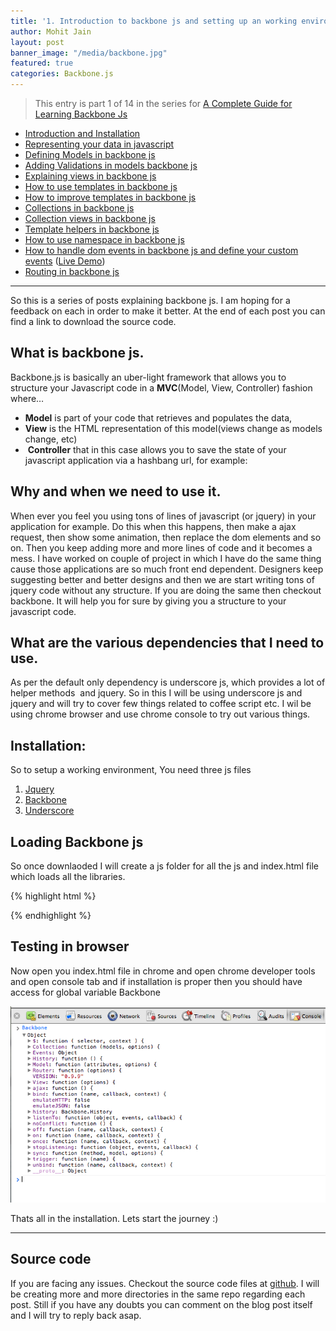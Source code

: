 ```yaml
---
title: '1. Introduction to backbone js and setting up an working environment &#8211; Learning Backbone js'
author: Mohit Jain
layout: post
banner_image: "/media/backbone.jpg"
featured: true
categories: Backbone.js
---
```


> This entry is part 1 of 14 in the series for [A Complete Guide for Learning Backbone Js](/2012/12/a-complete-guide-for-learning-backbone-js/)

* [Introduction and Installation](/2012/12/introduction-to-backbone-js-and-setting-up-an-working-environment)
* [Representing your data in javascript](/2012/12/2-representing-your-data-in-javascript-learning-backbone-js)
* [Defining Models in backbone js](/2012/12/3-defining-models-in-backbone-js-learning-backbone-js)
* [Adding Validations in models backbone js ](/2012/12/4-adding-validations-in-models-in-backbone-js-learning-backbone-js)
* [Explaining views in backbone js](/2012/12/5-explaining-views-in-backbone-js-learning-backbone-js)
* [How to use templates in backbone js ](/2012/12/how-to-use-templates-in-backbone-js-learning-backbone-js)
* [How to improve templates in backbone js](/2012/12/how-to-improve-templates-in-backbone-js-learning-backbone-js)
* [Collections in backbone js](/2012/12/8-collections-in-backbone-js-learning-backbone-js)
* [Collection views in backbone js ](/2012/12/9-collection-views-in-backbone-js-learning-backbone-js)
* [Template helpers in backbone js](/2012/12/template-helpers-in-backbone-js-learning-backbonejs)
* [How to use namespace in backbone js ](/2012/12/11-namespacing-in-backbone-js-learning-backbonejs)
* [How to handle dom events in backbone js and define your custom events](/2012/12/12-listening-to-dom-events-in-backbone-js-learning-backbone-js) ([Live Demo](http://listen-dom-events-backbone.herokuapp.com))
* [Routing in backbone js](/2013/01/routers-in-backbone-js-learning-backbone-js)

***

So this is a series of posts explaining backbone js. I am hoping for a feedback on each in order to make it better. At the end of each post you can find a link to download the source code.


## What is backbone js.

Backbone.js is basically an uber-light framework that allows you to structure your Javascript code in a **MVC**(Model, View, Controller) fashion where…

*   **Model** is part of your code that retrieves and populates the data,
*   **View** is the HTML representation of this model(views change as models change, etc)
*    **Controller** that in this case allows you to save the state of your javascript application via a hashbang url, for example: 

## Why and when we need to use it.

When ever you feel you using tons of lines of javascript (or jquery) in your application for example. Do this when this happens, then make a ajax request, then show some animation, then replace the dom elements and so on. Then you keep adding more and more lines of code and it becomes a mess. I have worked on couple of project in which I have do the same thing cause those applications are so much front end dependent. Designers keep suggesting better and better designs and then we are start writing tons of jquery code without any structure. If you are doing the same then checkout backbone. It will help you for sure by giving you a structure to your javascript code.



## What are the various dependencies that I need to use.

As per the default only dependency is underscore js, which provides a lot of helper methods  and jquery. So in this I will be using underscore js and jquery and will try to cover few things related to  coffee script etc. I wil be using chrome browser and use chrome console to try out various things.

## Installation:

So to setup a working environment, You need three js files

1. [Jquery][1]
2. [Backbone][2]
3. [Underscore][3]

 [1]: http://jquery.com/ "Jquery Library Download"
 [2]: http://documentcloud.github.com/backbone/ "Backbone library download"
 [3]: http://underscorejs.org/ "Underscore Library download"

## Loading Backbone js

So once downlaoded I will create a js folder for all the js and index.html file which loads all the libraries.

{% highlight html %}

<!DOCTYPE html>
<html lang="en">
    <head>
      <meta charset="utf-8">
    </head>
    <body>
      <script src="js/underscore.js"></script>
      <script src="js/jquery.js"> </script>
      <script src="js/backbone.js"></script>
    </body>
</html>

{% endhighlight %}

## Testing in browser

Now open you index.html file in chrome and open chrome developer tools and open console tab and if installation is proper then you should have access for global variable Backbone

![Backbone Load test](/wp-content/uploads/2012/12/Screen-Shot-2012-12-16-at-5.30.02-AM.png)

Thats all in the installation. Lets start the journey :)

***

## Source code

If you are facing any issues. Checkout the source code files at [github](https://github.com/mohitjain/learning_basics_backbone "Source Code for the post"). I will be creating more and more directories in the same repo regarding each post. Still if you have any doubts you can comment on the blog post itself and I will try to reply back asap.
